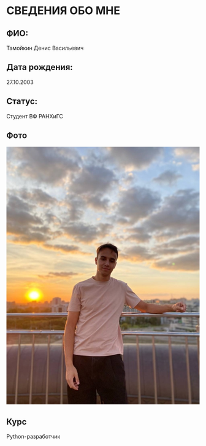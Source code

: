 # СВЕДЕНИЯ ОБО МНЕ

## ФИО:

Тамойкин Денис Васильевич

## Дата рождения:

27.10.2003

## Статус:

Студент ВФ РАНХиГС

## Фото

![alt text](image.png)

## Курс

Python-разработчик